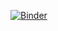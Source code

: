 [![Binder](https://mybinder.org/badge_logo.svg)](https://mybinder.org/v2/gh/aboulle/Divers/master?filepath=%2Fipywidgets_linuxfr.ipynb)

